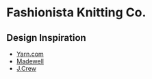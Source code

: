 # Fashionista Knitting Co.

## Design Inspiration

- [Yarn.com](https://www.yarn.com/)
- [Madewell](https://www.madewell.com/)
- [J.Crew](https://www.jcrew.com/)